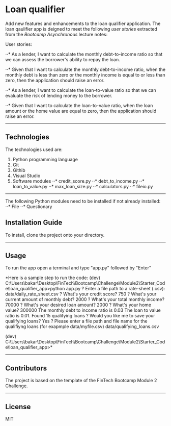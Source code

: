 # Loan qualifier 

Add new features and enhancements to the loan qualifier application. The loan qaulifier app is deigned to meet the following *user stories* extracted from the *Bootcamp Asynchronous* lecture notes:

User stories:

⋅⋅* As a lender, I want to calculate the monthly debt-to-income ratio so that we can assess the borrower's ability to repay the loan.

⋅⋅* Given that I want to calculate the monthly debt-to-income ratio, when the monthly debt is less than zero or the monthly income is equal to or less than zero, then the application should raise an error.

⋅⋅* As a lender, I want to calculate the loan-to-value ratio so that we can evaluate the risk of lending money to the borrower.

⋅⋅* Given that I want to calculate the loan-to-value ratio, when the loan amount or the home value are equal to zero, then the application should raise an error.

---

## Technologies

The technologies used are:
1. Python programming language
2. Git
3. Githib
4. Visual Studio
5. Software modules
    ⋅⋅* credit_score.py
    ⋅⋅* debt_to_income.py
    ⋅⋅* loan_to_value.py
    ⋅⋅* max_loan_size.py
    ⋅⋅* calculators.py
    ⋅⋅* fileio.py

---
The following Python modules need to be  installed if not already installed:
⋅⋅* File
⋅⋅* Questionary

## Installation Guide

To install, clone the project onto your directory.

---

## Usage

To run the app open a terminal and type "app.py" followed by "Enter"

*Here is a sample step to run the code:
(dev) C:\Users\bakar\Desktop\FinTech\Bootcamp\Challenge\Module2\Starter_Code\loan_qualifier_app>python  app.py
? Enter a file path to a rate-sheet (.csv): data/daily_rate_sheet.csv
? What's your credit score? 750
? What's your current amount of monthly debt? 2000
? What's your total monthly income? 70000
? What's your desired loan amount? 2000
? What's your home value? 300000
The monthly debt to income ratio is 0.03
The loan to value ratio is 0.01.
Found 15 qualifying loans
? Would you like me to save your qualifying loans? Yes
? Please enter a file path and file name for the qualifiyng loans (for exapmple data/myfile.csv) data/qualifying_loans.csv

(dev) C:\Users\bakar\Desktop\FinTech\Bootcamp\Challenge\Module2\Starter_Code\loan_qualifier_app>*


---

## Contributors

The project is based on the template of the FinTech Bootcamp Module 2 Challenge.

---

## License

MIT
